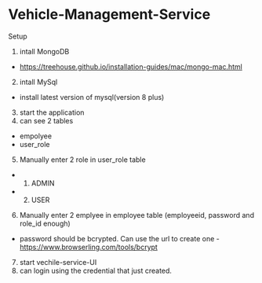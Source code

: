 
# **Vehicle-Management-Service**

Setup
1. intall MongoDB
  - https://treehouse.github.io/installation-guides/mac/mongo-mac.html
2. intall MySql
  - install latest version of mysql(version 8 plus)
3. start the application
4. can see 2 tables
  - empolyee
  - user_role
5. Manually enter 2 role in user_role table
  - 1. ADMIN
  - 2. USER
6. Manually enter 2 emplyee in employee table (employeeid, password and role_id enough)
  - password should be bcrypted. Can use the url to create one - https://www.browserling.com/tools/bcrypt
7. start vechile-service-UI 
8. can login using the credential that just created.
